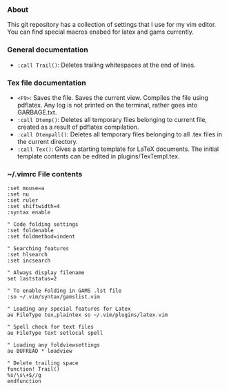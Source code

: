 ### About
This git repository has a collection of settings that I use for my vim editor.
You can find special macros enabed for latex and gams currently.

### General documentation
* `:call Trail()`:	Deletes trailing whitespaces at the end of lines.

### Tex file documentation
* `<F9>`:			Saves the file. Saves the current view. Compiles the file using pdflatex. Any log is not printed on the terminal, rather goes into GARBAGE.txt.
* `:call Dtemp()`:	Deletes all temporary files belonging to current file, created as a result of pdflatex compilation.
* `:call Dtempall()`:	Deletes all temporary files belonging to all .tex files in the current directory.
* `:call Tex()`:		Gives a starting template for LaTeX documents. The initial template contents can be edited in plugins/TexTempl.tex.

### ~/.vimrc File contents

```VimL
:set mouse=a
:set nu
:set ruler
:set shiftwidth=4
:syntax enable

" Code folding settings
:set foldenable
:set foldmethod=indent

" Searching features
:set hlsearch
:set incsearch

" Always display filename
set laststatus=2

" To enable Folding in GAMS .lst file
:so ~/.vim/syntax/gamslist.vim

" Loading any special features for Latex
au FileType tex,plaintex so ~/.vim/plugins/latex.vim

" Spell check for text files
au FileType text setlocal spell

" Loading any foldviewsettings
au BUFREAD * loadview

" Delete trailing space
function! Trail()
%s/\s\+$//g
endfunction
```
